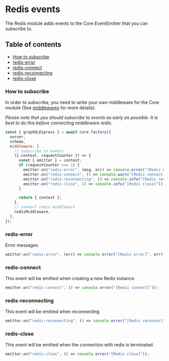 # Redis events

The Redis module adds events to the Core EventEmitter that you can subscribe to.

## Table of contents

- [How to subscribe](#how-to-subscribe)
- [redis-error](#redis-error)
- [redis-connect](#redis-connect)
- [redis-reconnecting](#redis-reconnecting)
- [redis-close](#redis-close)


### How to subscribe

In order to subscribe, you need to write your own middleware for the Core module (See [middlewares](../core/middlewares.md) for more details).

_Please note that you should subscribe to events as early as possible. It is best to do this before connecting middleware redis._

```js
const { graphQLExpress } = await core.factory({
  server,
  schema,
  middleware: [
    // subscribe to events
    ({ context, requestCounter }) => {
      const { emitter } = context;
      if (requestCounter === 1) {
        emitter.on("redis-error", (msg, err) => console.error("[Redis error]", msg, err));
        emitter.on("redis-connect", () => console.warn("[Redis connect]"));
        emitter.on("redis-reconnecting", () => console.info("[Redis reconnecting]"));
        emitter.on("redis-close", () => console.info("[Redis close]"));
      }

      return { context };
    },
    // connect redis middleware
    redisMiddleware,
  ],
});
```

### redis-error

Error messages.

```js
emitter.on("redis-error", (err) => console.error("[Redis error]", err));
```

### redis-connect

This event will be emitted when creating a new Redis instance.

```js
emitter.on("redis-connect", () => console.error("[Redis connect]"));
```

### redis-reconnecting

This event will be emitted when reconnecting

```js
emitter.on("redis-reconnecting", () => console.error("[Redis reconnecting]"));
```

### redis-close

This event will be emitted when the connection with redis is terminated.

```js
emitter.on("redis-close", () => console.error("[Redis close]"));
```
